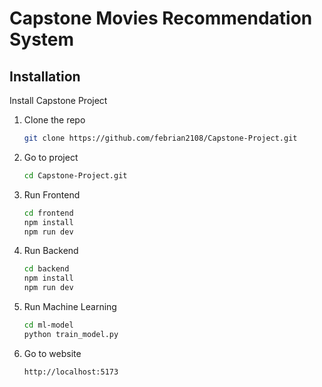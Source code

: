 # Capstone Movies Recommendation System

## Installation

Install Capstone Project 

1. Clone the repo
   ```sh
   git clone https://github.com/febrian2108/Capstone-Project.git
   ```
2. Go to project
   ```sh
   cd Capstone-Project.git
   ```
3. Run Frontend 
   ```sh
   cd frontend
   npm install
   npm run dev

   ```
4. Run Backend
   ```sh
   cd backend
   npm install
   npm run dev
   ```
5. Run Machine Learning
   ```sh
   cd ml-model
   python train_model.py
   ```
6. Go to website
   ```sh
   http://localhost:5173
